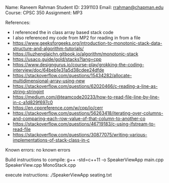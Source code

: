 Name: Raneem Rahman
Student ID: 2391103
Email: rrahman@chapman.edu
Course: CPSC 350
Assignment: MP3

References:
* I referenced the in class array based stack code
* I also referenced my code from MP2 for reading in from a file
* https://www.geeksforgeeks.org/introduction-to-monotonic-stack-data-structure-and-algorithm-tutorials/ 
* https://liuzhenglaichn.gitbook.io/algorithm/monotonic-stack
* https://usaco.guide/gold/stacks?lang=cpp
* https://www.designgurus.io/course-play/grokking-the-coding-interview/doc/64beb1e31a5d38cdee24dfde
* https://stackoverflow.com/questions/15434282/allocate-multidimensional-array-using-new 
* https://stackoverflow.com/questions/62020466/c-reading-a-line-as-string-stringint
* https://medium.com/@teamcode20233/how-to-read-file-line-by-line-in-c-a1d829f697c0
* https://en.cppreference.com/w/cpp/io/cerr 
* https://stackoverflow.com/questions/56263418/iterating-over-columns-and-comparing-each-row-value-of-that-column-to-another-co
* https://stackoverflow.com/questions/46719183/c-using-ifstream-to-read-file
* https://stackoverflow.com/questions/30877075/writing-various-implementations-of-stack-class-in-c



Known errors:
no known errors

Build instructions to compile:
g++ -std=c++11 -o SpeakerViewApp main.cpp SpeakerView.cpp MonoStack.cpp


execute instructions:
./SpeakerViewApp seating.txt